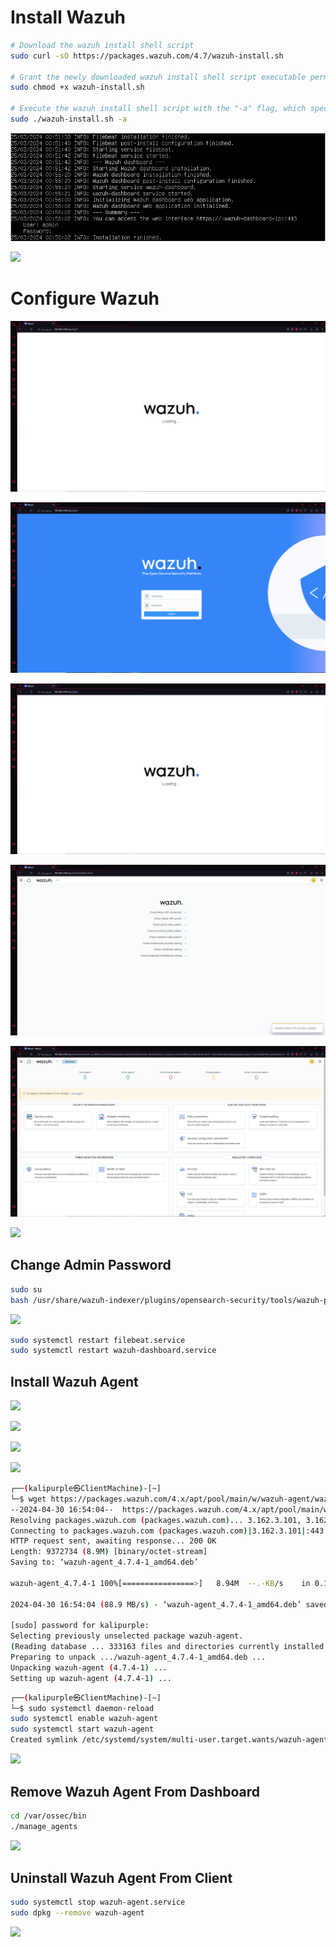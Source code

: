# Install Wazuh

```Bash
# Download the wazuh install shell script
sudo curl -sO https://packages.wazuh.com/4.7/wazuh-install.sh

# Grant the newly downloaded wazuh install shell script executable permissions
sudo chmod +x wazuh-install.sh

# Execute the wazuh install shell script with the "-a" flag, which specifies the script to install and configure Wazuh server, Wazuh indexer, and Wazuh dashboard
sudo ./wazuh-install.sh -a
```

![](https://github.com/JonmarCorpuz/Documentations/blob/main/Wazuh/Assets/Capture.PNG)

![](https://github.com/JonmarCorpuz/SecondBrain/blob/main/Assets/Whitespace.png)

# Configure Wazuh

![](https://github.com/JonmarCorpuz/Documentations/blob/main/Wazuh/Assets/Wazuh%20pt1.PNG)

![](https://github.com/JonmarCorpuz/Documentations/blob/main/Wazuh/Assets/Wazuh%20pt2.PNG)

![](https://github.com/JonmarCorpuz/Documentations/blob/main/Wazuh/Assets/Wazuh%20pt1.PNG)

![](https://github.com/JonmarCorpuz/Documentations/blob/main/Wazuh/Assets/Wazuh%20pt4.PNG)

![](https://github.com/JonmarCorpuz/Documentations/blob/main/Wazuh/Assets/Wazuh%20pt5.PNG)

![](https://github.com/JonmarCorpuz/SecondBrain/blob/main/Assets/Whitespace.png)

## Change Admin Password

```Bash
sudo su
bash /usr/share/wazuh-indexer/plugins/opensearch-security/tools/wazuh-passwords-tool.sh -u admin -p <NEW PASSWORD>
```

![](https://github.com/JonmarCorpuz/Procedures/blob/main/Wazuh/Assets/Change%20Wazuh%20Password%20pt1.jpg)

```Bash
sudo systemctl restart filebeat.service
sudo systemctl restart wazuh-dashboard.service
```

## Install Wazuh Agent

![](https://github.com/JonmarCorpuz/Procedures/blob/main/Wazuh/Assets/Install%20Wazuh%20Agent%20pt1.jpg)

![](https://github.com/JonmarCorpuz/Procedures/blob/main/Wazuh/Assets/Install%20Wazuh%20Agent%20pt2.jpg)

![](https://github.com/JonmarCorpuz/Procedures/blob/main/Wazuh/Assets/Install%20Wazuh%20Agent%20pt3.jpg)

![](https://github.com/JonmarCorpuz/Procedures/blob/main/Wazuh/Assets/Install%20Wazuh%20Agent%20pt4.jpg)

```Bash
┌──(kalipurple㉿ClientMachine)-[~]
└─$ wget https://packages.wazuh.com/4.x/apt/pool/main/w/wazuh-agent/wazuh-agent_4.7.4-1_amd64.deb && sudo WAZUH_MANAGER='10.4.0.58' WAZUH_AGENT_GROUP='default' WAZUH_AGENT_NAME='KaliPurple' dpkg -i ./wazuh-agent_4.7.4-1_amd64.deb
--2024-04-30 16:54:04--  https://packages.wazuh.com/4.x/apt/pool/main/w/wazuh-agent/wazuh-agent_4.7.4-1_amd64.deb
Resolving packages.wazuh.com (packages.wazuh.com)... 3.162.3.101, 3.162.3.62, 3.162.3.64, ...
Connecting to packages.wazuh.com (packages.wazuh.com)|3.162.3.101|:443... connected.
HTTP request sent, awaiting response... 200 OK
Length: 9372734 (8.9M) [binary/octet-stream]
Saving to: ‘wazuh-agent_4.7.4-1_amd64.deb’

wazuh-agent_4.7.4-1 100%[================>]   8.94M  --.-KB/s    in 0.1s    

2024-04-30 16:54:04 (88.9 MB/s) - ‘wazuh-agent_4.7.4-1_amd64.deb’ saved [9372734/9372734]

[sudo] password for kalipurple: 
Selecting previously unselected package wazuh-agent.
(Reading database ... 333163 files and directories currently installed.)
Preparing to unpack .../wazuh-agent_4.7.4-1_amd64.deb ...
Unpacking wazuh-agent (4.7.4-1) ...
Setting up wazuh-agent (4.7.4-1) ...
```

```Bash
┌──(kalipurple㉿ClientMachine)-[~]
└─$ sudo systemctl daemon-reload
sudo systemctl enable wazuh-agent
sudo systemctl start wazuh-agent
Created symlink /etc/systemd/system/multi-user.target.wants/wazuh-agent.service → /lib/systemd/system/wazuh-agent.service.
```

![](https://github.com/JonmarCorpuz/Procedures/blob/main/Wazuh/Assets/Install%20Wazuh%20Agent%20pt5.jpg)

## Remove Wazuh Agent From Dashboard

```Bash
cd /var/ossec/bin
./manage_agents
```

![](https://github.com/JonmarCorpuz/Procedures/blob/main/Wazuh/Assets/Remove%20Wazuh%20Agent%20pt1.jpg)

## Uninstall Wazuh Agent From Client

```Bash
sudo systemctl stop wazuh-agent.service
sudo dpkg --remove wazuh-agent
```

![](https://github.com/JonmarCorpuz/Procedures/blob/main/Wazuh/Assets/Delete%20Wazuh%20Agent%20From%20Client.jpg)
